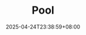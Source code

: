 ---
weight: 999
title: "Pool"
description: ""
icon: "article"
date: "2025-04-24T23:38:59+08:00"
lastmod: "2025-04-24T23:38:59+08:00"
draft: true
toc: true
---